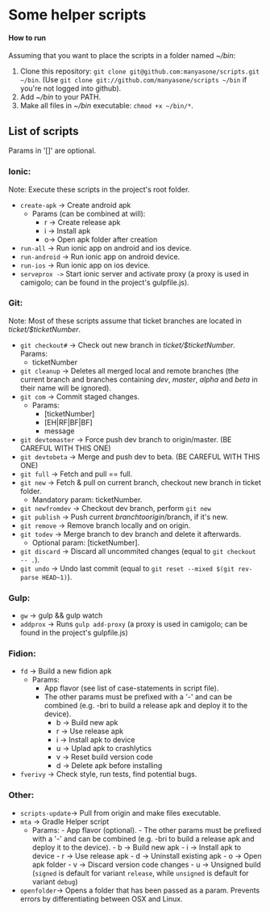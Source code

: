 # Some helper scripts

#### How to run

Assuming that you want to place the scripts in a folder named _~/bin_:

1. Clone this repository: ```git clone git@github.com:manyasone/scripts.git ~/bin```.
	(Use ```git clone git://github.com/manyasone/scripts ~/bin``` if you're not logged into github).
2. Add _~/bin_ to your PATH.
3. Make all files in _~/bin_ executable: ```chmod +x ~/bin/*```.

## List of scripts
Params in '[]' are optional.

### Ionic:
Note: Execute these scripts in the project's root folder.
- ```create-apk``` -> Create android apk
    - Params (can be combined at will):
        - r -> Create release apk
        - i -> Install apk
        - o-> Open apk folder after creation
- ```run-all``` -> Run ionic app on android and ios device.
- ```run-android``` -> Run ionic app on android device.
- ```run-ios``` -> Run ionic app on ios device.
- ```serveprox ->``` Start ionic server and activate proxy (a proxy is used in camigolo; can be found in the project's gulpfile.js).

### Git:
Note: Most of these scripts assume that ticket branches are located in _ticket/$ticketNumber_.

- ```git checkout#``` -> Check out new branch in _ticket/$ticketNumber_. Params:
    - ticketNumber
- ```git cleanup``` -> Deletes all merged local and remote branches (the current branch and branches containing _dev_, _master_, _alpha_ and _beta_ in their name will be ignored).
- ```git com``` -> Commit staged changes.
    - Params:
        - [ticketNumber]
        - [EH|RF|BF|BF]
        - message
- ```git devtomaster``` -> Force push dev branch to origin/master. (BE CAREFUL WITH THIS ONE)
- ```git devtobeta``` -> Merge and push dev to beta. (BE CAREFUL WITH THIS ONE)
- ```git full``` -> Fetch and pull == full.
- ```git new``` -> Fetch & pull on current branch, checkout new branch in ticket folder.
    - Mandatory param: ticketNumber.
- ```git newfromdev``` -> Checkout dev branch, perform ```git new```
- ```git publish``` -> Push current $branch to origin/$branch, if it's new.
- ```git remove``` -> Remove branch locally and on origin.
- ```git todev``` -> Merge branch to dev branch and delete it afterwards.
    - Optional param: [ticketNumber].
- ```git discard``` -> Discard all uncommited changes (equal to ```git checkout -- .```).
- ```git undo``` -> Undo last commit (equal to ```git reset --mixed $(git rev-parse HEAD~1)```).


### Gulp:
- ```gw``` -> gulp && gulp watch
- ```addprox``` -> Runs ```gulp add-proxy``` (a proxy is used in camigolo; can be found in the project's gulpfile.js)

### Fidion:
- ```fd``` -> Build a new fidion apk
	- Params:
		- App flavor (see list of case-statements in script file).
 		- The other params must be prefixed with a '-' and can be combined (e.g. -bri to build a release apk and deploy it to the device).
 			- b -> Build new apk
 			- r -> Use release apk
 			- i -> Install apk to device
 		 	- u -> Uplad apk to crashlytics
 		 	- v -> Reset build version code
 		 	- d -> Delete apk before installing
- ```fverivy``` -> Check style, run tests, find potential bugs.

### Other:
- ```scripts-update```-> Pull from origin and make files executable.
- ```mta``` -> Gradle Helper script
	- Params:
			- App flavor (optional).
	 		- The other params must be prefixed with a '-' and can be combined (e.g. -bri to build a release apk and deploy it to the device).
               - b -> Build new apk
               - i -> Install apk to device
               - r -> Use release apk
               - d -> Uninstall existing apk
               - o -> Open apk folder
               - v -> Discard version code changes
               - u -> Unsigned build (`signed` is default for variant `release`, while `unsigned` is default for variant `debug`)
- ```openfolder```-> Opens a folder that has been passed as a param. Prevents errors by differentiating between OSX and Linux.